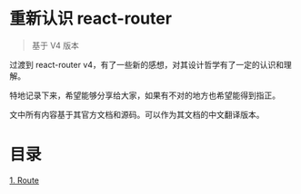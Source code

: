 # 重新认识 react-router

>基于 V4 版本

过渡到 react-router v4，有了一些新的感想，对其设计哲学有了一定的认识和理解。

特地记录下来，希望能够分享给大家，如果有不对的地方也希望能得到指正。

文中所有内容基于其官方文档和源码。可以作为其文档的中文翻译版本。

# 目录

[1. Route ][1]


[1]: ./route/README.md